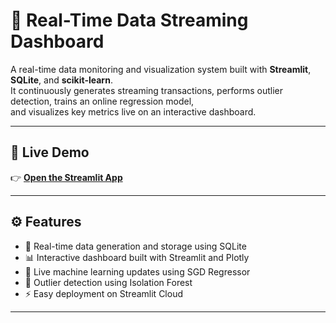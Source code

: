 # 🧠 Real-Time Data Streaming Dashboard

A real-time data monitoring and visualization system built with **Streamlit**, **SQLite**, and **scikit-learn**.  
It continuously generates streaming transactions, performs outlier detection, trains an online regression model,  
and visualizes key metrics live on an interactive dashboard.

---

## 🚀 Live Demo
👉 **[Open the Streamlit App](https://apprepo-cfqzneu3qk7kvbahphnjji.streamlit.app/)**

---

## ⚙️ Features
- 💾 Real-time data generation and storage using SQLite  
- 📊 Interactive dashboard built with Streamlit and Plotly  
- 🤖 Live machine learning updates using SGD Regressor  
- 🚨 Outlier detection using Isolation Forest  
- ⚡ Easy deployment on Streamlit Cloud  

---
